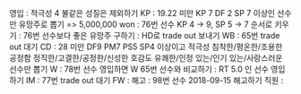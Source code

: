 영입	: 적극성 4 불같은 성질은 제외하기
KP	: 19.22 미만 KP 7 DF 2 SP 7 이상인 선수만 유망주로 뽑기 => 5,000,000 won
	: 76번 선수 KP 4 -> 9, SP 5 -> 7 순서로 키우기
	: 76번 선수보다 좋은 유망주 구하기
	: HD로 trade out 보내기
WB      : 65번 trade out 대기
CD	: 28 미만 
	  DF9 PM7 PS5 SP4 이상이고
	  적극성 침착한/평온한/조용한 
	  공정함 정직한/고결한/공정한/신성한 
	  호감도 유쾌한/인정 있는/인기 있는/사랑스러운 
	  선수만 뽑기
W	: 78번 선수 영입하면 W 65번 선수와 비교하기
	: RT 5.0 인 선수 영입하기 
IM	: 77번 trade out 대기
FW      : 
해고	: 98번 선수 2018-09-15 해고하기
직원	: 
